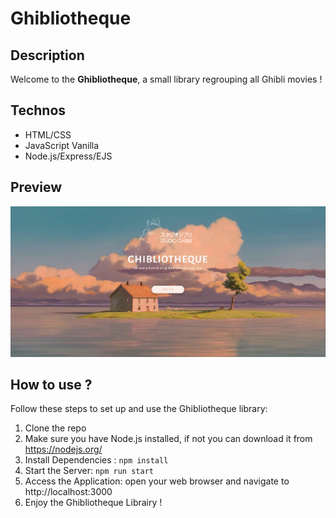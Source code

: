 # Ghibliotheque

## Description
Welcome to the **Ghibliotheque**, a small library regrouping all Ghibli movies ! 

## Technos 
- HTML/CSS
- JavaScript Vanilla
- Node.js/Express/EJS

## Preview 
![Ghibliotheque](./docs/Capture-Ghibli.PNG)

## How to use ?
Follow these steps to set up and use the Ghibliotheque library:
1. Clone the repo
2. Make sure you have Node.js installed, if not you can download it from https://nodejs.org/ 
3. Install Dependencies : `npm install`
4. Start the Server: `npm run start`
5. Access the Application: open your web browser and navigate to http://localhost:3000 
6. Enjoy the Ghibliotheque Librairy !
